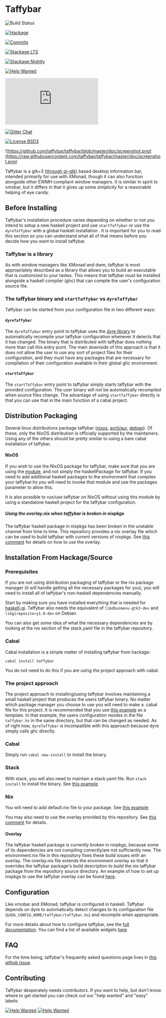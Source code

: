# Taffybar

![Build Status](https://github.com/taffybar/taffybar/actions/workflows/nix.yml/badge.svg)

[![Hackage](https://img.shields.io/hackage/v/taffybar.svg?logo=haskell&label=taffybar)](https://hackage.haskell.org/package/taffybar)

[![Commits](https://img.shields.io/github/commits-since/taffybar/taffybar/latest-release.svg?label=unreleased%20commits)](https://github.com/taffybar/taffybar/compare/latest-release...master)

[![Stackage LTS](http://stackage.org/package/taffybar/badge/lts)](http://stackage.org/lts/package/taffybar)

[![Stackage Nightly](http://stackage.org/package/taffybar/badge/nightly)](http://stackage.org/nightly/package/taffybar)

[![Help Wanted](https://img.shields.io/github/issues/taffybar/taffybar/help%20wanted.svg)](https://github.com/taffybar/taffybar/labels/help%20wanted)

[![Matrix Chat](https://matrix.to/#/#taffybar:matrix.org)](https://img.shields.io/matrix/taffybar:matrix.org)

[![Gitter Chat](https://badges.gitter.im/gitterHQ/gitter.png)](https://gitter.im/taffybar/Lobby)

[![License BSD3](https://img.shields.io/badge/license-BSD3-green.svg?dummy)](https://github.com/taffybar/taffybar/blob/master/LICENSE)

![https://github.com/taffybar/taffybar/blob/master/doc/screenshot.png](https://raw.githubusercontent.com/taffybar/taffybar/master/doc/screenshot.png)

Taffybar is a gtk+3 [(through
gi-gtk)](https://github.com/taffybar/taffybar/issues/256) based desktop
information bar, intended primarily for use with XMonad, though it can also
function alongside other EWMH compliant window managers. It is similar in spirit
to xmobar, but it differs in that it gives up some simplicity for a reasonable
helping of eye candy.

Before Installing
-----------------

Taffybar's installation procedure varies depending on whether or not you intend
to setup a new haskell project and use `startTaffybar` or use the `dyreTaffybar`
with a global haskell installation . It is important for you to read this
section so you can understand what all of that means before you decide how you
want to install taffybar.

### Taffybar is a library

As with window managers like XMonad and dwm, taffybar is most appropriately
described as a library that allows you to build an executable that is customized
to your tastes. This means that taffybar must be installed alongside a haskell
compiler (ghc) that can compile the user's configuration source file.

### The taffybar binary and `startTaffybar` vs `dyreTaffybar`

Taffybar can be started from your configuration file in two different ways:

#### `dyreTaffybar`

The `dyreTaffybar` entry point to taffybar uses the [dyre
library](https://github.com/willdonnelly/dyre) to automatically recompile your
taffybar configuration whenever it detects that it has changed. The binary that
is distributed with taffybar does nothing more than call this entry point. The
main downside of this approach is that it does not allow the user to use any
sort of project files for their configuration, and they must have any packages
that are necessary for compilation of their configuration available in their
global ghc environment.

#### `startTaffybar`

The `startTaffybar` entry point to taffybar simply starts taffybar with the
provided configuration. The user binary will not be automatically recompiled
when source files change. The advantage of using `startTaffybar` directly is
that you can use that in the main function of a cabal project.

Distribution Packaging
----------------------
Several linux distributions package taffybar
([nixos](https://github.com/NixOS/nixpkgs/blob/master/pkgs/applications/window-managers/taffybar/default.nix),
[arch/aur](https://aur.archlinux.org/packages/taffybar/),
[debian](https://aur.archlinux.org/packages/taffybar/)). Of these, only the
NixOS distribution is officially supported by the maintainers. Using any of the
others should be pretty similar to using a bare cabal installation of taffybar.

#### NixOS

If you wish to use the NixOS package for taffybar, make sure that you are using
the
[module](https://github.com/NixOS/nixpkgs/blob/master/pkgs/applications/window-managers/taffybar/default.nix),
and not simply the haskellPackage for taffybar. If you need to add additional
haskell packages to the environment that compiles your taffybar.hs you will need
to invoke that module and use the packages parameter to allow this.

It is also possible to run/use taffybar on NixOS without using this module by
using a standalone haskell project for the taffybar configuration.

##### Using the overlay.nix when taffybar is broken in nixpkgs
The taffybar haskell package in nixpkgs has been broken in the unstable channel
from time to time. This repository provides a nix overlay file which can be used
to build taffybar with current versions of nixpkgs. See [this
comment](https://github.com/taffybar/taffybar/issues/464#issuecomment-503258726)
for details on how to use the overlay.

Installation From Hackage/Source
--------------------------------

### Prerequisites

If you are not using distribution packaging of taffybar or the nix package
manager (it will handle getting all the necessary packages for you), you will
need to install all of taffybar's non-haskell dependencies manually.

Start by making sure you have installed everything that is needed for [haskell-gi](https://github.com/haskell-gi/haskell-gi). Taffybar also needs the
equivalent of `libdbusmenu-gtk3-dev` and `libgirepository1.0-dev` on Debian.

You can also get some idea of what the necessary dependencies are by looking at
the nix section of the stack.yaml file in the taffybar repository.

### Cabal

Cabal installation is a simple matter of installing taffybar from hackage:
```
cabal install taffybar
```

You do not need to do this if you are using the project approach with cabal.

### The project approach
The project approach to installing/using taffybar involves maintaining a small
haskell project that produces the users taffybar binary. No matter which package
manager you choose to use you will need to make a .cabal file for this project.
It is recommended that you use [this
example](https://github.com/taffybar/taffybar/blob/master/example/my-taffybar.cabal)
as a template. In that example, the users configuration resides in the file
`taffybar.hs` in the same directory, but that can be changed as needed. As of
right now, `dyreTaffybar` is incompatible with this approach because dyre simply
calls ghc directly.

### Cabal

Simply run `cabal new-install` to install the binary.

### Stack

With stack, you will also need to maintain a stack.yaml file. Run `stack
install` to install the binary. See [this
example](https://github.com/taffybar/taffybar/blob/master/example/stack.yaml)

### Nix

You will need to add default.nix file to your package. See [this
example](https://github.com/taffybar/taffybar/blob/master/example/default.nix)

You may also need to use the overlay provided by this repository. See [this
comment](https://github.com/taffybar/taffybar/issues/464#issuecomment-503258726)
for details.

#### Overlay

The taffybar haskell package is currently broken in nixpkgs, because some of its
dependencies are not compiling correctly/are not sufficiently new. The
environment.nix file in this repository fixes these build issues with an
overlay. The overlay.nix file extends the environment overlay so that it
overrides the taffybar package's build description to build the nix taffybar
package from the repository source directory. An example of how to set up
nixpkgs to use the taffybar overlay can be found
[here](https://github.com/ivanmalison/dotfiles/blob/a20b11a070472d182e09cf39f2b0149f39eac9ac/dotfiles/config/taffybar/base.nix#L1).


Configuration
-------------

Like xmobar and XMonad, taffybar is configured in haskell. Taffybar depends on
dyre to automatically detect changes to its configuration file
(`$XDG_CONFIG_HOME/taffybar/taffybar.hs`) and recompile when appropriate.

For more details about how to configure taffybar, see the [full
documentation](https://hackage.haskell.org/package/taffybar). You can find a
list of available widgets
[here](http://hackage.haskell.org/package/taffybar-2.0.0/docs/System-Taffybar-Widget.html)

FAQ
---

For the time being, taffybar's frequently asked questions page lives in [this
github issue](https://github.com/taffybar/taffybar/issues/332).

Contributing
------------

Taffybar desperately needs contributors. If you want to help, but don't know
where to get started you can check out our "help wanted" and "easy" labels:


[![Help Wanted](https://img.shields.io/github/issues/taffybar/taffybar/help%20wanted.svg)](https://github.com/taffybar/taffybar/labels/help%20wanted)
[![Help Wanted](https://img.shields.io/github/issues/taffybar/taffybar/easy.svg)](https://github.com/taffybar/taffybar/labels/easy)
